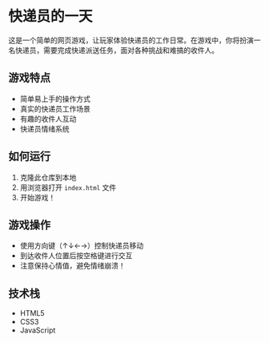 # 快递员的一天

这是一个简单的网页游戏，让玩家体验快递员的工作日常。在游戏中，你将扮演一名快递员，需要完成快递派送任务，面对各种挑战和难搞的收件人。

## 游戏特点

- 简单易上手的操作方式
- 真实的快递员工作场景
- 有趣的收件人互动
- 快递员情绪系统

## 如何运行

1. 克隆此仓库到本地
2. 用浏览器打开 `index.html` 文件
3. 开始游戏！

## 游戏操作

- 使用方向键（↑↓←→）控制快递员移动
- 到达收件人位置后按空格键进行交互
- 注意保持心情值，避免情绪崩溃！

## 技术栈

- HTML5
- CSS3
- JavaScript 
